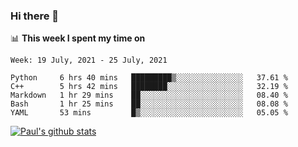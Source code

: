 ### Hi there 👋

📊 **This week I spent my time on**
<!--START_SECTION:waka-->
```text
Week: 19 July, 2021 - 25 July, 2021

Python     6 hrs 40 mins   █████████▒░░░░░░░░░░░░░░░   37.61 % 
C++        5 hrs 42 mins   ████████░░░░░░░░░░░░░░░░░   32.19 % 
Markdown   1 hr 29 mins    ██░░░░░░░░░░░░░░░░░░░░░░░   08.40 % 
Bash       1 hr 25 mins    ██░░░░░░░░░░░░░░░░░░░░░░░   08.08 % 
YAML       53 mins         █▒░░░░░░░░░░░░░░░░░░░░░░░   05.05 % 
```
<!--END_SECTION:waka-->


[![Paul's github stats](https://github-readme-stats.vercel.app/api?username=mickeyouyou&theme=dracula&show_icons=true)](https://github.com/anuraghazra/github-readme-stats)
